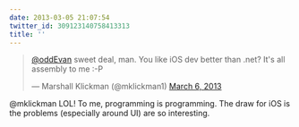 ```yaml
---
date: 2013-03-05 21:07:54
twitter_id: 309123140758413313
title: ''
---
```


<blockquote class="twitter-tweet"><p lang="en" dir="ltr"><a href="https://twitter.com/oddEvan?ref_src=twsrc%5Etfw">@oddEvan</a> sweet deal, man. You like iOS dev better than .net? It&#39;s all assembly to me :-P</p>&mdash; Marshall Klickman (@mklickman1) <a href="https://twitter.com/mklickman1/status/309122822695948288?ref_src=twsrc%5Etfw">March 6, 2013</a></blockquote>
<script async src="https://platform.twitter.com/widgets.js" charset="utf-8"></script>

@mklickman LOL! To me, programming is programming. The draw for iOS is the problems (especially around UI) are so interesting.
